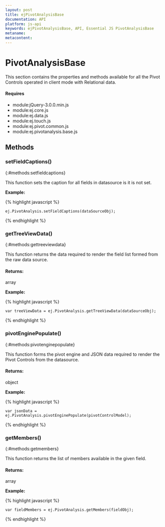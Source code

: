 ```yaml
---
layout: post
title: ejPivotAnalysisBase
documentation: API
platform: js-api
keywords: ejPivotAnalysisBase, API, Essential JS PivotAnalysisBase
metaname: 
metacontent: 
---
```


# PivotAnalysisBase
<ts  isFrameWork="true" />

This section contains the properties and methods available for all the Pivot Controls operated in client mode with Relational data. 

#### Requires

* module:jQuery-3.0.0.min.js
* module:ej.core.js
* module:ej.data.js
* module:ej.touch.js
* module:ej.pivot.common.js
* module:ej.pivotanalysis.base.js

## Methods

### setFieldCaptions()
{:#methods:setfieldcaptions}

This function sets the caption for all fields in datasource is it is not set.

**Example:**

{% highlight javascript %}

    ej.PivotAnalysis.setFieldCaptions(dataSourceObj);
{% endhighlight %}

### getTreeViewData()
{:#methods:gettreeviewdata}

This function returns the data required to render the field list formed from the raw data source.

#### Returns: 

array

**Example:**

{% highlight javascript %}

    var treeViewData = ej.PivotAnalysis.getTreeViewData(dataSourceObj);
{% endhighlight %}

### pivotEnginePopulate()
{:#methods:pivotenginepopulate}

This function forms the pivot engine and JSON data required to render the Pivot Controls from the datasource.

#### Returns:

object

**Example:**

{% highlight javascript %}

    var jsonData = ej.PivotAnalysis.pivotEnginePopulate(pivotControlModel);
{% endhighlight %}

### getMembers()
{:#methods:getmembers}

This function returns the list of members available in the given field.

#### Returns:

array

**Example:**

{% highlight javascript %}

    var fieldMembers = ej.PivotAnalysis.getMembers(fieldObj);
{% endhighlight %}

